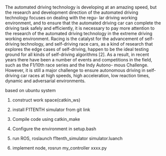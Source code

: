 The automated driving technology is developing at an amazing speed, but the research and development direction of the automated driving technology focuses on dealing with the regu- lar driving working environment, and to ensure that the automated driving car can complete the driving task safely and efficiently, it is necessary to pay more attention to the research of the automated driving technology in the extreme driving working environment.
Racing is the catalyst for the advancement of self-driving technology, and self-driving race cars, as a kind of research that explores the edge cases of self-driving, happen to be the ideal testing ground for all kinds of self-driving algorithms [2]. As a result, in recent years there have been a number of events and competitions in the field, such as the F1/10th race series and the Indy Autono- mous Challenge.
However, it is still a major challenge to ensure autonomous driving in self- driving car races at high speeds, high acceleration, low reaction times, dynamic and adversarial environments.

based on ubuntu system
1. construct work space(catkin_ws)

2. install F1TENTH simulator from git link

3. Compile code using catkin_make

4. Configure the environment in setup.bash

5. run ROS, roslaunch f1tenth_simulator simulator.luanch

6. implement node, rosrun my_controller xxxx.py
